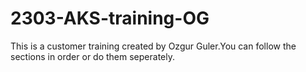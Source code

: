 # 2303-AKS-training-OG

This is a customer training created by Ozgur Guler.You can follow the sections in order or do them seperately. 


